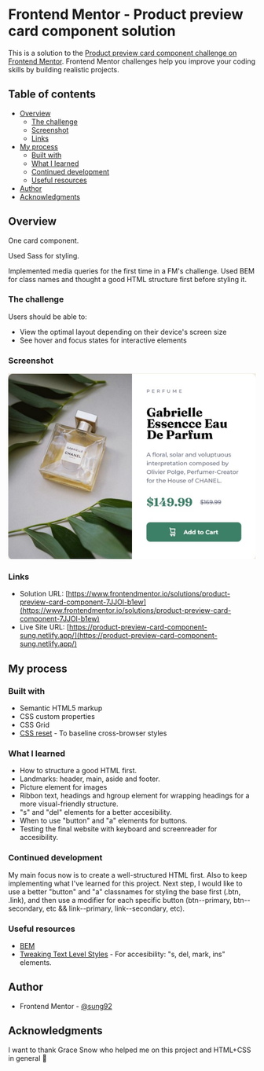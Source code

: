 # Frontend Mentor - Product preview card component solution

This is a solution to the [Product preview card component challenge on Frontend Mentor](https://www.frontendmentor.io/challenges/product-preview-card-component-GO7UmttRfa). Frontend Mentor challenges help you improve your coding skills by building realistic projects. 

## Table of contents

- [Overview](#overview)
  - [The challenge](#the-challenge)
  - [Screenshot](#screenshot)
  - [Links](#links)
- [My process](#my-process)
  - [Built with](#built-with)
  - [What I learned](#what-i-learned)
  - [Continued development](#continued-development)
  - [Useful resources](#useful-resources)
- [Author](#author)
- [Acknowledgments](#acknowledgments)

## Overview

One card component.

Used Sass for styling.

Implemented media queries for the first time in a FM's challenge.
Used BEM for class names and thought a good HTML structure first before styling it.

### The challenge

Users should be able to:

- View the optimal layout depending on their device's screen size
- See hover and focus states for interactive elements

### Screenshot

![product view](image.png)

### Links

- Solution URL: [https://www.frontendmentor.io/solutions/product-preview-card-component-7JJOl-b1ew](https://www.frontendmentor.io/solutions/product-preview-card-component-7JJOl-b1ew)
- Live Site URL: [https://product-preview-card-component-sung.netlify.app/](https://product-preview-card-component-sung.netlify.app/)

## My process

### Built with

- Semantic HTML5 markup
- CSS custom properties
- CSS Grid
- [CSS reset](https://github.com/mayank99/reset.css) - To baseline cross-browser styles

### What I learned

- How to structure a good HTML first.
- Landmarks: header, main, aside and footer.
- Picture element for images
- Ribbon text, headings and hgroup element for wrapping headings for a more visual-friendly structure.
- "s" and "del" elements for a better accesibility.
- When to use "button" and "a" elements for buttons.
- Testing the final website with keyboard and screenreader for accesibility.

### Continued development

My main focus now is to create a well-structured HTML first. Also to keep implementing what I've learned for this project. Next step, I would like to use a better "button" and "a" classnames for styling the base first (.btn, .link), and then use a modifier for each specific button (btn--primary, btn--secondary, etc &&  link--primary, link--secondary, etc).

### Useful resources

- [BEM](https://getbem.com/introduction/)
- [Tweaking Text Level Styles](https://adrianroselli.com/2017/12/tweaking-text-level-styles.html) - For accesibility: "s, del, mark, ins" elements.

## Author

- Frontend Mentor - [@sung92](https://www.frontendmentor.io/profile/sung92)

## Acknowledgments

I want to thank Grace Snow who helped me on this project and HTML+CSS in general 🙌